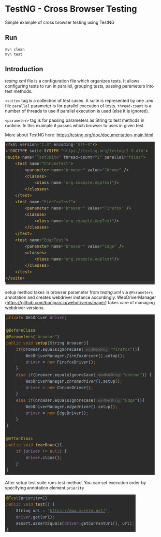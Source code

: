# TestNG - Cross Browser Testing

Simple example of cross browser testing using TestNG

## Run

```
mvn clean
mvn test
```

## Introduction

*testng.xml* file is a configuration file which organizes tests.
It allows configuring tests to run in parallel, grouping tests, passing parameters into test methods.

`<suite>` tag is a collection of test cases. A suite is represented by one *.xml* file
`parallel` parameter is for parallel execution of tests.
`thread-count` is a number of threads to use if parallel execution is used (else it is ignored).

`<parameter>` tag is for passing parameters as String to test methods in runtime.
In this example it passes which browser to uses in given test.

More about TestNG here: https://testng.org/doc/documentation-main.html


![Alt text](screens/img.png?raw=true "Optional Title")

setup method takes in browser parameter from *testng.xml* via `@Parameters` 
annotation and creates webdriver instance accordingly.
WebDriverManager (https://github.com/bonigarcia/webdrivermanager) takes care of managing webdriver versions.

![Alt text](screens/img_1.png?raw=true "Optional Title")

After setup test suite runs test method. You can set execution order by specifying
annotation element `priority`

![Alt text](screens/img_2.png?raw=true "Optional Title")